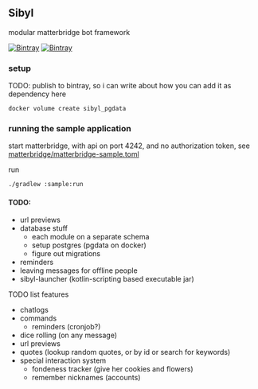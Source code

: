 ## Sibyl

modular matterbridge bot framework

[![Bintray](https://img.shields.io/bintray/v/nikkyai/github/sibyl?style=for-the-badge)](https://bintray.com/nikkyai/github/sibyl)
[![Bintray](https://img.shields.io/bintray/v/nikkyai/github/sibyl-dev?style=for-the-badge)](https://bintray.com/nikkyai/github/sibyl-dev)


### setup

TODO: publish to bintray, so i can write about how you can add it as dependency here
```
docker volume create sibyl_pgdata
```

### running the sample application

start matterbridge, with api on port 4242, and no authorization token, see [matterbridge/matterbridge-sample.toml](./matterbridge/matterbridge-sample.toml)

run 
```bash
./gradlew :sample:run
```

#### TODO:

- url previews
- database stuff
  - each module on a separate schema
  - setup postgres (pgdata on docker)
  - figure out migrations
- reminders
- leaving messages for offline people
- sibyl-launcher (kotlin-scripting based executable jar)


TODO list features

- chatlogs
- commands
  - reminders (cronjob?)
- dice rolling (on any message)
- url previews
- quotes (lookup random quotes, or by id or search for keywords)
- special interaction system
  - fondeness tracker (give her cookies and flowers)
  - remember nicknames (accounts)
